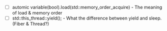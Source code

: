 - [ ] automic variable(bool).load(std::memory_order_acquire) - The meaning of load & memory order
- [ ] std::this_thread::yield(); - What the difference between yield and sleep. (Fiber & Thread?)